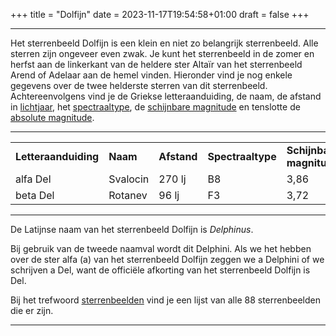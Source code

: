 +++
title = "Dolfijn"
date = 2023-11-17T19:54:58+01:00
draft = false
+++

---
Het sterrenbeeld Dolfijn is een klein en niet zo belangrijk
sterrenbeeld. Alle sterren zijn ongeveer even zwak. Je kunt het
sterrenbeeld in de zomer en herfst aan de linkerkant van de heldere ster
Altaïr van het sterrenbeeld Arend of Adelaar aan de hemel vinden.
Hieronder vind je nog enkele gegevens over de twee helderste sterren van
dit sterrenbeeld. Achtereenvolgens vind je de Griekse letteraanduiding,
de naam, de afstand in [lichtjaar](/encyclopedie/lichtjaar), het
[spectraaltype](/encyclopedie/spectraa), de [schijnbare magnitude](/encyclopedie/magnitude) en tenslotte de [absolute magnitude](/encyclopedie/absolute).

---
|   |   |   |   |   |   |
|---|---|---|---|---|---|
**Letteraanduiding** |**Naam** |**Afstand** |**Spectraaltype** |**Schijnbare magnitude** |**Absolute magnitude**  
    alfa Del    |Svalocin     |270 lj     |B8     |3,86     |-0,7 
    beta Del    |Rotanev      |96 lj      |F3     |3,72     |1,4 
    
---

De Latijnse naam van het sterrenbeeld Dolfijn is *Delphinus*.

Bij gebruik van de tweede naamval wordt dit Delphini. Als we het hebben
over de ster alfa (a) van het sterrenbeeld Dolfijn zeggen we a Delphini
of we schrijven a Del, want de officiële afkorting van het sterrenbeeld
Dolfijn is Del.

Bij het trefwoord [sterrenbeelden](/encyclopedie/sterrenbeeld) vind je een
lijst van alle 88 sterrenbeelden die er zijn.

---
